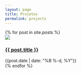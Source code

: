 ```yaml
---
layout: page
title: Projetos
permalink: projects
---
```


<div>
  {% for post in site.posts %}
    <div class="flex justify-start">
      <img class="mx-auto" src="{{site.baseurl}}/assets/projects/{{ post.title }}.png">
      <div>
        <h3><a href="{{site.baseurl}}{{ post.url }}">{{ post.title }}</a></h3>
        <div class="text-sm text-gray-400">{{post.date | date: "%B %-d, %Y"}}</div>
      </div> 
    </div>
  {% endfor %}
</div>